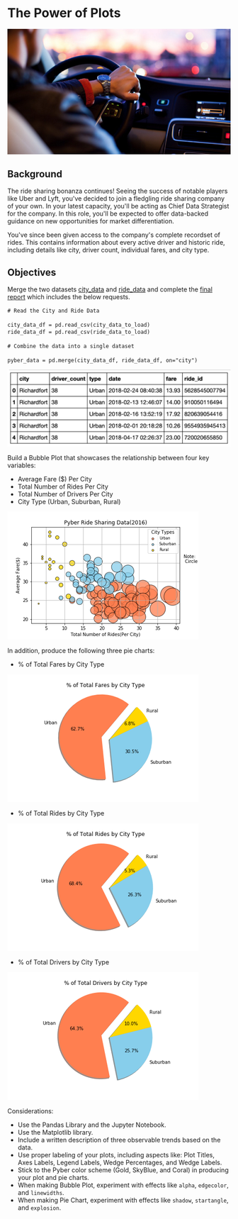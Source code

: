 # The Power of Plots
![Ride](https://github.com/jwang711/python-projects/blob/master/Python-Matplotlib-Ridesharing-Company-Data-Analysis/images/ride.png)

## Background

The ride sharing bonanza continues! Seeing the success of notable players like Uber and Lyft, you've decided to join a fledgling ride sharing company of your own. In your latest capacity, you'll be acting as Chief Data Strategist for the company. In this role, you'll be expected to offer data-backed guidance on new opportunities for market differentiation.

You've since been given access to the company's complete recordset of rides. This contains information about every active driver and historic ride, including details like city, driver count, individual fares, and city type.

## Objectives

Merge the two datasets [city_data](https://github.com/jwang711/python-projects/blob/master/Python-Matplotlib-Ridesharing-Company-Data-Analysis/data/city_data.csv)  and [ride_data](https://github.com/jwang711/python-projects/blob/master/Python-Matplotlib-Ridesharing-Company-Data-Analysis/data/ride_data.csv) and complete the [final report](https://github.com/jwang711/python-projects/blob/master/Python-Matplotlib-Ridesharing-Company-Data-Analysis/pyber_analysis.ipynb) which includes the below requests.

```
# Read the City and Ride Data

city_data_df = pd.read_csv(city_data_to_load)
ride_data_df = pd.read_csv(ride_data_to_load)

# Combine the data into a single dataset

pyber_data = pd.merge(city_data_df, ride_data_df, on="city")
```
![Ride](https://github.com/jwang711/python-projects/blob/master/Python-Matplotlib-Ridesharing-Company-Data-Analysis/images/merged%20dataset.png)

Build a Bubble Plot that showcases the relationship between four key variables:

* Average Fare ($) Per City
* Total Number of Rides Per City
* Total Number of Drivers Per City
* City Type (Urban, Suburban, Rural)

![Ride](https://github.com/jwang711/python-projects/blob/master/Python-Matplotlib-Ridesharing-Company-Data-Analysis/images/Pyber%20Ride%20Sharing%20Data.png)

In addition, produce the following three pie charts:

* % of Total Fares by City Type

![Ride](https://github.com/jwang711/python-projects/blob/master/Python-Matplotlib-Ridesharing-Company-Data-Analysis/images/%25%20of%20Total%20Fares%20by%20City%20Type.png)

* % of Total Rides by City Type

![Ride](https://github.com/jwang711/python-projects/blob/master/Python-Matplotlib-Ridesharing-Company-Data-Analysis/images/%25%20of%20Total%20Rides%20by%20City%20Type.png)

* % of Total Drivers by City Type

![Ride](https://github.com/jwang711/python-projects/blob/master/Python-Matplotlib-Ridesharing-Company-Data-Analysis/images/%25%20of%20Total%20Drivers%20by%20City%20Type.png)

Considerations:

* Use the Pandas Library and the Jupyter Notebook.
* Use the Matplotlib library.
* Include a written description of three observable trends based on the data.
* Use proper labeling of your plots, including aspects like: Plot Titles, Axes Labels, Legend Labels, Wedge Percentages, and Wedge Labels.
* Stick to the Pyber color scheme (Gold, SkyBlue, and Coral) in producing your plot and pie charts.
* When making Bubble Plot, experiment with effects like `alpha`, `edgecolor`, and `linewidths`.
* When making Pie Chart, experiment with effects like `shadow`, `startangle`, and `explosion`.


